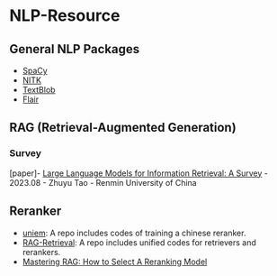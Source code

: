 # NLP-Resource

## General NLP Packages
- [SpaCy](https://spacy.io/)
- [NITK](https://www.nltk.org/)
- [TextBlob](https://textblob.readthedocs.io/en/dev/)
- [Flair](https://github.com/flairNLP/flair)

## RAG (Retrieval-Augmented Generation)
### Survey
[paper]- [Large Language Models for Information Retrieval: A Survey](https://arxiv.org/pdf/2308.07107) - 2023.08 - Zhuyu Tao - Renmin University of China


## Reranker
 - [uniem](https://github.com/wangyuxinwhy/uniem): A repo includes codes of training a chinese reranker.
 - [RAG-Retrieval](https://github.com/NLPJCL/RAG-Retrieval): A repo includes unified codes for retrievers and rerankers.
 - [Mastering RAG: How to Select A Reranking Model](https://www.rungalileo.io/blog/mastering-rag-how-to-select-a-reranking-model)
